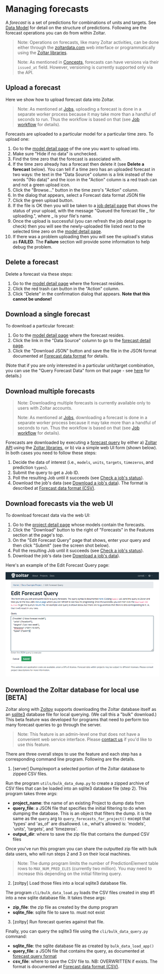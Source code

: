 # Managing forecasts

A _forecast_ is a set of predictions for combinations of units and targets. See [Data Model](DataModel.md) for detail on the structure of predictions. Following are the forecast operations you can do from within Zoltar.

> Note: Operations on forecasts, like many Zoltar activities, can be done either through the [zoltardata.com](https://www.zoltardata.com/) web interface or programmatically using the [Zoltar libraries](ApiIntro.md).
>
> Note: As mentioned in [Concepts](Concepts.md), forecasts can have versions via their `issued_at` field. However, versioning is currently supported only via the API.


## Upload a forecast

Here we show how to upload forecast data into Zoltar.

> Note: As mentioned at [Jobs](Jobs.md), uploading a forecast is done in a separate worker process because it may take more than a handful of seconds to run. Thus the workflow is based on that (see [Job workflow](Jobs.md#workflow) for details).


Forecasts are uploaded to a particular model for a particular time zero. To upload one:

1. Go to the [model detail page](ModelDetailPage.md) of the one you want to upload into.
1. Make sure "Hide if no data" is unchecked.
1. Find the time zero that the forecast is associated with.
1. If the time zero already has a forecast then delete it (see **Delete a forecast** below). You can tell if a time zero has an uploaded forecast in two ways: the text in the "Data Source" column is a link instead of the words "(No data)" and the icon in the "Action" column is a red trash can and not a green upload icon.
1. Click the "Browse..." button in the time zero's "Action" column.
1. In the dialog that appears, select a Forecast data format JSON file
1. Click the green upload button.
1. If the file is OK then you will be taken to a [job detail page](Jobs.md#check-a-jobs-status) that shows the status of your upload, with the message "Queued the forecast file _ for uploading.", where _ is your file's name.
1. Once the upload is successful (you can refresh the job detail page to check) then you will see the newly-uploaded file listed next to the selected time zero on the [model detail page](ModelDetailPage.md).
1. If there was a problem uploading then you will see the upload's status as **FAILED**. The **Failure** section will provide some information to help debug the problem.


## Delete a forecast

Delete a forecast via these steps:

1. Go to the [model detail page](ModelDetailPage.md) where the forecast resides.
1. Click the red trash can button in the "Action" column.
1. Click "Delete" in the confirmation dialog that appears. **Note that this cannot be undone!**


## Download a single forecast

To download a particular forecast:

1. Go to the [model detail page](ModelDetailPage.md) where the forecast resides.
1. Click the link in the "Data Source" column to go to the [forecast detail page](ForecastDetailPage.md).
1. Click the "Download JSON" button and save the file in the JSON format documented at [Forecast data format](FileFormats.md#forecast-data-file-format-json) for details.

(Note that if you are only interested in a particular unit/target combination, you can use the "Query Forecast Data" form on that page - see [here](ForecastDetailPage.md#query-form-and-results) for details.)


## Download multiple forecasts

> Note: Downloading multiple forecasts is currently available only to users with Zoltar accounts.
>
> Note: As mentioned at [Jobs](Jobs.md), downloading a forecast is done in a separate worker process because it may take more than a handful of seconds to run. Thus the workflow is based on that (see [Job workflow](Jobs.md#workflow) for details).

Forecasts are downloaded by executing a [forecast query](ForecastQueryFormat.md) by either a) [Zoltar API](Api.md) using the [Zoltar libraries](ApiIntro.md), or b) via a simple web UI form (shown below). In both cases you need to follow these steps:
 
 1. Decide the data of interest (i.e., `models`, `units`, `targets`, `timezeros`, and prediction `types`).
 1. Submit the query to get a Job ID.
 1. Poll the resulting Job until it succeeds (see [Check a job's status](Jobs.md#check-a-jobs-status)).
 1. Download the job's data (see [Download a job's data](Jobs.md#download-a-jobs-data)). The format is described at [Forecast data format (CSV)](FileFormats.md#forecast-data-format-csv).
 
 
## Download forecasts via the web UI
 
To download forecast data via the web UI:
 
 1. Go to the [project detail page](ProjectDetailPage.md) whose models contain the forecasts. 
 1. Click the "Download" button to the right of "Forecasts" in the Features section at the page's top.
 1. On the "Edit Forecast Query" page that shows, enter your query and then click "Submit" (see the screen shot below).
 1. Poll the resulting Job until it succeeds (see [Check a job's status](Jobs.md#check-a-jobs-status)).
 1. Download the job's data (see [Download a job's data](Jobs.md#download-a-jobs-data)).


Here's an example of the Edit Forecast Query page:

![Query forecasts page](img/query-forecasts.png "Query forecasts page")


## Download the Zoltar database for local use [BETA]

Zoltar along with [Zoltpy](ApiIntro.md) supports downloading the Zoltar database itself as an [sqlite3](https://www.sqlite.org/index.html) database file for local querying. (We call this a "bulk" download.) This beta feature was developed for programs that need to perform too many forecast queries to go through the server.

> Note: This feature is an admin-level one that does not have a convenient web service interface. Please [contact us](index.md#contact) if you'd like to use this feature.

There are three overall steps to use the feature and each step has a corresponding command line program. Following are the details.


1) [server] Dump/export a selected portion of the Zoltar database to zipped CSV files.

Run the program `utils/bulk_data_dump.py` to create a zipped archive of CSV files that can be loaded into an sqlite3 database file (step 2). This program takes three args:

- **project_name**: the name of an existing Project to dump data from
- **query_file**: a JSON file that specifies the initial filtering to do when dumping the database. This is an object that filters the dump. it is the same as the `query` arg to `query_forecasts_for_project()` except that 'types' and 'as_of' are disallowed. i.e., what's allowed is: 'models', 'units', 'targets', and 'timezeros'.
- **output_dir**: where to save the zip file that contains the dumped CSV files

Once you've run this program you can share the outputted zip file with bulk data users, who will run steps 2 and 3 on their local machines.

> Note: The dump program limits the number of PredictionElement table rows to `MAX_NUM_PRED_ELES` (currently two million). You may need to increase this depending on the initial filtering query. 


2) [zoltpy] Load those files into a local sqlite3 database file.

The program `cli/bulk_data_load.py` loads the CSV files created in step #1 into a new sqlite database file. It takes these args:

- **zip_file**: the zip file as created by the dump program
- **sqlite_file**: sqlite file to save to. must not exist


3) [zoltpy] Run forecast queries against that file.

Finally, you can query the sqlite3 file using the `cli/bulk_data_query.py` command:

- **sqlite_file**: the sqlite database file as created by `bulk_data_load_app()`
- **query_file**: a JSON file that contains the query, as documented at [forecast query format](ForecastQueryFormat.md)
- **csv_file**: where to save the CSV file to. NB: OVERWRITTEN if exists. The format is documented at [Forecast data format (CSV)](FileFormats.md#forecast-data-format-csv).
